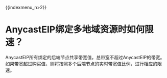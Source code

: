{{indexmenu_n>2}}


# AnycastEIP绑定多地域资源时如何限速？

AnycastEIP所有绑定的后端节点共享带宽值，总带宽不超过AnycastEIP的带宽。如果带宽超过购买值，则将按照多个后端节点的实时带宽值比例，进行相应的限速。

